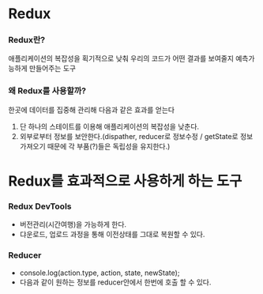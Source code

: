 # Redux

### Redux란?

애플리케이션의 복잡성을 획기적으로 낮춰 우리의 코드가 어떤 결과를 보여줄지 예측가능하게 만들어주는 도구

### 왜 Redux를 사용할까?

한곳에 데이터를 집중해 관리해 다음과 같은 효과를 얻는다

1. 단 하나의 스테이트를 이용해 애플리케이션의 복잡성을 낮춘다.
2. 외부로부터 정보를 보안한다.(dispather, reducer로 정보수정 / getState로 정보 가져오기 때문에 각 부품(?)들은 독립성을 유지한다.)

# Redux를 효과적으로 사용하게 하는 도구

### Redux DevTools

- 버전관리(시간여행)을 가능하게 한다.
- 댜운로드, 업로드 과정을 통해 이전상태를 그대로 복원할 수 있다.

### Reducer

- console.log(action.type, action, state, newState);
- 다음과 같이 원하는 정보를 reducer안에서 한번에 호출 할 수 있다.
